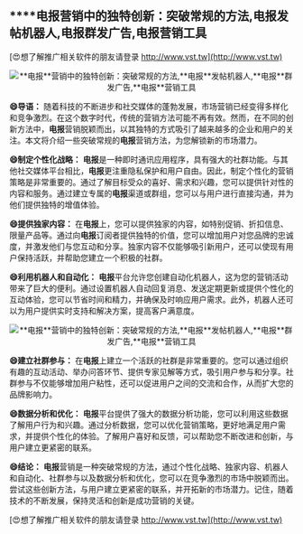 ## ****电报**营销中的独特创新：突破常规的方法,**电报**发帖机器人,**电报**群发广告,**电报**营销工具**

[😍想了解推广相关软件的朋友请登录 http://www.vst.tw](http://www.vst.tw)

 <center><img src="https://vst.tw/MP4/tuiguang/png/4.png" alt="**电报**营销中的独特创新：突破常规的方法,**电报**发帖机器人,**电报**群发广告,**电报**营销工具"></center>

**😄导语：**
随着科技的不断进步和社交媒体的蓬勃发展，市场营销已经变得多样化和竞争激烈。在这个数字时代，传统的营销方法可能不再有效。然而，在不同的创新方法中，**电报**营销脱颖而出，以其独特的方式吸引了越来越多的企业和用户的关注。本文将介绍一些突破常规的**电报**营销方法，为您解锁新的市场潜力。

**😄制定个性化战略：**
**电报**是一种即时通讯应用程序，具有强大的社群功能。与其他社交媒体平台相比，**电报**更注重隐私保护和用户自由。因此，制定个性化的营销策略是非常重要的。通过了解目标受众的喜好、需求和兴趣，您可以提供针对性的内容和服务。通过建立专属的**电报**渠道或群组，您可以与用户进行直接沟通，并为他们提供独特的增值体验。

**😄提供独家内容：**
在**电报**上，您可以提供独家的内容，如特别促销、折扣信息、限量产品等。通过向**电报**订阅者提供独特的价值，您可以增加用户对您品牌的忠诚度，并激发他们与您互动和分享。独家内容不仅能够吸引新用户，还可以使现有用户保持活跃，并帮助您建立一个积极的社群。

**😄利用机器人和自动化：**
**电报**平台允许您创建自动化机器人，这为您的营销活动带来了巨大的便利。通过设置机器人自动回复消息、发送定期更新或提供个性化的互动体验，您可以节省时间和精力，并确保及时响应用户需求。此外，机器人还可以为用户提供实时支持和解决方案，提高客户满意度。

 <center><img src="https://vst.tw/MP4/tuiguang/png/8.png" alt="**电报**营销中的独特创新：突破常规的方法,**电报**发帖机器人,**电报**群发广告,**电报**营销工具"></center>

**😄建立社群参与：**
在**电报**上建立一个活跃的社群是非常重要的。您可以通过组织有趣的互动活动、举办问答环节、提供专家见解等方式，吸引用户参与和分享。社群参与不仅能够增加用户粘性，还可以促进用户之间的交流和合作，从而扩大您的品牌影响力。

**😄数据分析和优化：**
**电报**平台提供了强大的数据分析功能，您可以利用这些数据了解用户行为和兴趣。通过分析数据，您可以优化营销策略，更好地满足用户需求，并提供个性化的体验。了解用户喜好和反馈，可以帮助您不断改进和创新，与用户建立更紧密的联系。

**😄结论：**
**电报**营销是一种突破常规的方法，通过个性化战略、独家内容、机器人和自动化、社群参与以及数据分析和优化，您可以在竞争激烈的市场中脱颖而出。尝试这些创新方法，与用户建立更紧密的联系，并开拓新的市场潜力。记住，随着技术的不断发展，保持灵活和创新是成功营销的关键。

[😍想了解推广相关软件的朋友请登录 http://www.vst.tw](http://www.vst.tw)



